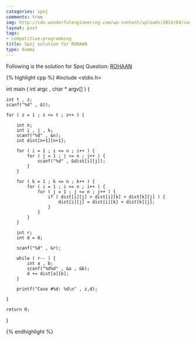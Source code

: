 ```yaml
---
categories: spoj
comments: true
img: http://cdn.wonderfulengineering.com/wp-content/uploads/2014/04/code-wallpaper-6.png
layout: post
tags:
- competitive-programming
title: Spoj solution for ROHAAN
type: dummy
---
```


Following is the solution for Spoj Question: [ROHAAN](http://www.spoj.com/problems/ROHAAN/)

{% highlight cpp %}
#include <stdio.h>

int main ( int argc , char * argv[] ) {

	int t , z;
	scanf("%d" , &t);

	for ( z = 1 ; z <= t ; z++ ) {

		int n;
		int i , j , k;
		scanf("%d" , &n);
		int dist[n+1][n+1];

		for ( i = 1 ; i <= n ; i++ ) {
			for ( j = 1 ; j <= n ; j++ ) {
				scanf("%d" , &dist[i][j]);
			}
		}

		for ( k = 1 ; k <= n ; k++ ) {
			for ( i = 1 ; i <= n ; i++ ) {
				for ( j = 1 ; j <= n ; j++ ) {
					if ( dist[i][j] > dist[i][k] + dist[k][j] ) {
						dist[i][j] = dist[i][k] + dist[k][j];
					}
				}
			}
		}

		int r;
		int d = 0;

		scanf("%d" , &r);

		while ( r-- ) {
			int a , b;
			scanf("%d%d" , &a , &b);
			d += dist[a][b];
		}

		printf("Case #%d: %d\n" , z,d);

	}

	return 0;
}

{% endhighlight %}
